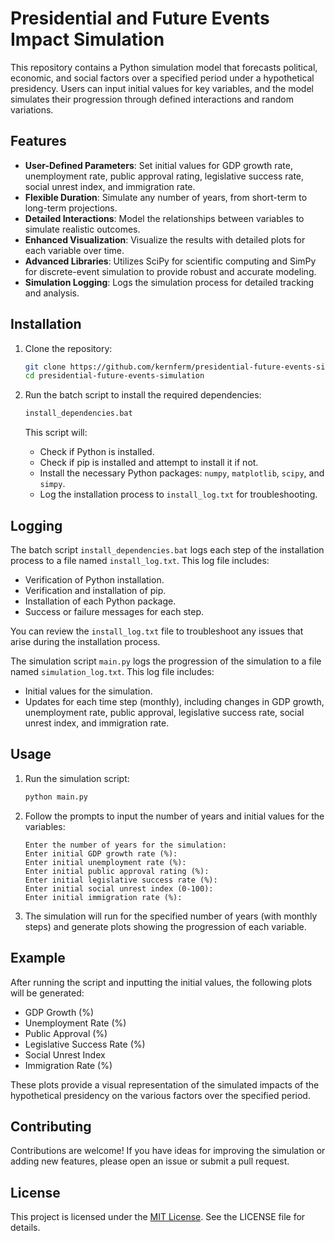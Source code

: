 # Presidential and Future Events Impact Simulation

This repository contains a Python simulation model that forecasts political, economic, and social factors over a specified period under a hypothetical presidency. Users can input initial values for key variables, and the model simulates their progression through defined interactions and random variations.

## Features

- **User-Defined Parameters**: Set initial values for GDP growth rate, unemployment rate, public approval rating, legislative success rate, social unrest index, and immigration rate.
- **Flexible Duration**: Simulate any number of years, from short-term to long-term projections.
- **Detailed Interactions**: Model the relationships between variables to simulate realistic outcomes.
- **Enhanced Visualization**: Visualize the results with detailed plots for each variable over time.
- **Advanced Libraries**: Utilizes SciPy for scientific computing and SimPy for discrete-event simulation to provide robust and accurate modeling.
- **Simulation Logging**: Logs the simulation process for detailed tracking and analysis.

## Installation

1. Clone the repository:

    ```bash
    git clone https://github.com/kernferm/presidential-future-events-simulation.git
    cd presidential-future-events-simulation
    ```

2. Run the batch script to install the required dependencies:

    ```bash
    install_dependencies.bat
    ```

    This script will:
    - Check if Python is installed.
    - Check if pip is installed and attempt to install it if not.
    - Install the necessary Python packages: `numpy`, `matplotlib`, `scipy`, and `simpy`.
    - Log the installation process to `install_log.txt` for troubleshooting.

## Logging

The batch script `install_dependencies.bat` logs each step of the installation process to a file named `install_log.txt`. This log file includes:

- Verification of Python installation.
- Verification and installation of pip.
- Installation of each Python package.
- Success or failure messages for each step.

You can review the `install_log.txt` file to troubleshoot any issues that arise during the installation process.

The simulation script `main.py` logs the progression of the simulation to a file named `simulation_log.txt`. This log file includes:

- Initial values for the simulation.
- Updates for each time step (monthly), including changes in GDP growth, unemployment rate, public approval, legislative success rate, social unrest index, and immigration rate.

## Usage

1. Run the simulation script:

    ```bash
    python main.py
    ```

2. Follow the prompts to input the number of years and initial values for the variables:

    ```plaintext
    Enter the number of years for the simulation: 
    Enter initial GDP growth rate (%): 
    Enter initial unemployment rate (%): 
    Enter initial public approval rating (%): 
    Enter initial legislative success rate (%): 
    Enter initial social unrest index (0-100): 
    Enter initial immigration rate (%): 
    ```

3. The simulation will run for the specified number of years (with monthly steps) and generate plots showing the progression of each variable.

## Example

After running the script and inputting the initial values, the following plots will be generated:

- GDP Growth (%)
- Unemployment Rate (%)
- Public Approval (%)
- Legislative Success Rate (%)
- Social Unrest Index
- Immigration Rate (%)

These plots provide a visual representation of the simulated impacts of the hypothetical presidency on the various factors over the specified period.

## Contributing

Contributions are welcome! If you have ideas for improving the simulation or adding new features, please open an issue or submit a pull request.

## License

This project is licensed under the [MIT License](https://github.com/KernFerm/Presidential-Future-Events-Impact-Simulation/blob/main/LICENSE). See the LICENSE file for details.
